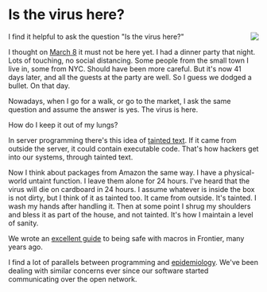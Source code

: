 # Is the virus here?
<img src="http://scripting.com/images/2020/04/19/coronavirus.png" border="0" align="right">I find it helpful to ask the question "Is the virus here?"

I thought on <a href="http://scripting.com/2020/03/08.html">March 8</a> it must not be here yet. I had a dinner party that night. Lots of touching, no social distancing. Some people from the small town I live in, some from NYC. Should have been more careful. But it's now 41 days later, and all the guests at the party are well. So I guess we dodged a bullet. On that day.

Nowadays, when I go for a walk, or go to the market, I ask the same question and assume the answer is yes. The virus is here.

How do I keep it out of my lungs?

In server programming there's this idea of <a href="https://en.wikipedia.org/wiki/Taint_checking">tainted text</a>. If it came from outside the server, it could contain executable code. That's how hackers get into our systems, through tainted text. 

Now I think about packages from Amazon the same way. I have a physical-world untaint function. I leave them alone for 24 hours. I've heard that the virus will die on cardboard in 24 hours. I assume whatever is inside the box is not dirty, but I think of it as tainted too. It came from outside. It's tainted. I wash my hands after handling it. Then at some point I shrug my shoulders and bless it as part of the house, and not tainted. It's how I maintain a level of sanity.

We wrote an <a href="http://frontier.userland.com/reference/manila/macros/safeMacrosGuidelines">excellent guide</a> to being safe with macros in Frontier, many years ago. 

I find a lot of parallels between programming and <a href="https://en.wikipedia.org/wiki/Epidemiology">epidemiology</a>. We've been dealing with similar concerns ever since our software started communicating over the open network. 

